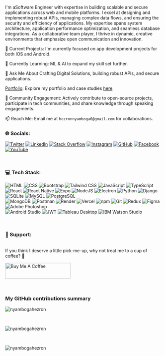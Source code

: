 I'm aSoftware Engineer with expertise in building scalable and secure applications across web and mobile platforms. I excel at designing and implementing robust APIs, managing complex data flows, and ensuring the security and efficiency of applications. My expertise spans system architecture, application performance optimization, and seamless database integrations. As a collaborative team player, I thrive in dynamic, creative environments that emphasize open communication and innovation.

🔭 Current Projects: I'm currently focused on app development projects for both IOS and Android.

🌱 Currently Learning: ML & AI to expand my skill set further.

💬 Ask Me About Crafting Digital Solutions, building robust APIs, and secure applications.

<a href="https://nyambogahezron.vercel.app">Portfolio</a>: Explore my portfolio and case studies <a href="https://nyambogahezron.vercel.app">here</a>

👥 Community Engagement: Actively contribute to open-source projects, participate in tech communities, and share knowledge through speaking engagements.

📫 Reach Me: Email me at `hezronnyamboga6@gmail.com` for collaborations.
<br />

<h3 align="centre">🌐 Socials:</h3>

[![Twitter](https://img.shields.io/badge/X-%231DA1F2.svg?logo=Twitter&logoColor=white)](https://twitter.com/hezronnyamboga)
[![LinkedIn](https://img.shields.io/badge/LinkedIn-%230077B5.svg?logo=linkedin&logoColor=white)](https://www.linkedin.com/in/nyambogahezron/)
[![Stack Overflow](https://img.shields.io/badge/Stack_Overflow-%23FE7A16.svg?logo=stack-overflow&logoColor=white)](https://stackoverflow.com/users/23325313/hezron-nyamboga)
[![Instagram](https://img.shields.io/badge/Instagram-%23E4405F.svg?logo=instagram&logoColor=white)](https://www.instagram.com/nyambogahezron/)
[![GitHub](https://img.shields.io/badge/GitHub-%2312100E.svg?logo=github&logoColor=white)](https://github.com/nyambogahezron)
[![Facebook](https://img.shields.io/badge/Facebook-%231877F2.svg?logo=facebook&logoColor=white)](https://www.facebook.com/nyambogahezron)
[![YouTube](https://img.shields.io/badge/YouTube-%23FF0000.svg?logo=YouTube&logoColor=white)](https://www.youtube.com/channel/UCnyambogahezron)

<br />

<h3 align="centre">💻 Tech Stack:</h3>

![HTML](https://img.shields.io/badge/HTML-%23E34F26?style=for-the-badge&logo=html5&logoColor=white)
![CSS](https://img.shields.io/badge/CSS-%231572B6?style=for-the-badge&logo=css3&logoColor=white)
![Bootstrap](https://img.shields.io/badge/Bootstrap-563D7C?style=for-the-badge&logo=bootstrap&logoColor=white)
![Tailwind CSS](https://img.shields.io/badge/Tailwind_CSS-%2338B2AC?style=for-the-badge&logo=tailwind-css&logoColor=white)
![JavaScript](https://img.shields.io/badge/javascript-%23323330.svg?style=for-the-badge&logo=javascript&logoColor=%23F7DF1E)
![TypeScript](https://img.shields.io/badge/-TypeScript-007ACC?style=for-the-badge&logo=typescript&logoColor=white)
![React](https://img.shields.io/badge/react-%2320232a.svg?style=for-the-badge&logo=react&logoColor=%2361DAFB)
![React Native](https://img.shields.io/badge/-React%20Native-61DAFB?style=for-the-badge&logo=react&logoColor=white)
![Expo](https://img.shields.io/badge/expo-1C1E24?style=for-the-badge&logo=expo&logoColor=#D04A37)
![NodeJS](https://img.shields.io/badge/node.js-6DA55F?style=for-the-badge&logo=node.js&logoColor=white)
![Electron](https://img.shields.io/badge/Electron-47848F?style=for-the-badge&logo=electron&logoColor=white)
![Python](https://img.shields.io/badge/python-3670A0?style=for-the-badge&logo=python&logoColor=ffdd54)
![Django](https://img.shields.io/badge/django-%23092E20.svg?style=for-the-badge&logo=django&logoColor=white)
![SQLite](https://img.shields.io/badge/sqlite-%2307405e.svg?style=for-the-badge&logo=sqlite&logoColor=white)
![MySQL](https://img.shields.io/badge/mysql-%2300000f.svg?style=for-the-badge&logo=mysql&logoColor=white)
![PostgreSQL](https://img.shields.io/badge/PostgreSQL-%23316192?style=for-the-badge&logo=postgresql&logoColor=white)  
![MongoDB](https://img.shields.io/badge/-MongoDB-13aa52?style=for-the-badge&logo=mongodb&logoColor=white)
![Postman](https://img.shields.io/badge/Postman-FF6C37?style=for-the-badge&logo=postman&logoColor=white)
![Render](https://img.shields.io/badge/render-%23000000.svg?style=for-the-badge&logo=render&logoColor=white)
![Vercel](https://img.shields.io/badge/vercel-%23000000.svg?style=for-the-badge&logo=vercel&logoColor=white)
![npm](https://img.shields.io/badge/-NPM-CB3837?style=for-the-badge&logo=npm&logoColor=white)
![Git](https://img.shields.io/badge/-Git-F05032?style=for-the-badge&logo=git&logoColor=white)
![Redux](https://img.shields.io/badge/-Redux-764ABC?style=for-the-badge&logo=redux&logoColor=white)
![Figma](https://img.shields.io/badge/figma-%23F24E1E.svg?style=for-the-badge&logo=figma&logoColor=white)
![Adobe Photoshop](https://img.shields.io/badge/-adobe%20photoshop-30a8ff?style=for-the-badge&logo=adobe%20photoshop&logoColor=white)  
![Android Studio](https://img.shields.io/badge/-Android%20Studio-3DDC84?style=for-the-badge&logo=android-studio&logoColor=white)
![JWT](https://img.shields.io/badge/-JWT-000000?style=for-the-badge&logo=JSON%20web%20tokens&logoColor=white)
![Tableau Desktop](https://img.shields.io/badge/-Tableau%20Desktop-E97627?style=for-the-badge&logo=tableau&logoColor=white)
![IBM Watson Studio](https://img.shields.io/badge/-IBM%20Watson%20Studio-052FAD?style=for-the-badge&logo=IBM-Watson&logoColor=white)

<br />

<h3 align="centre">📖 Support:</h3>
<br />
If you think I deserve a little pick-me-up, why not treat me to a cup of coffee? 🥺
<br />
<p align="centre">
  <a href="https://www.buymeacoffee.com/nyambogahezron">
    <img src="https://cdn.buymeacoffee.com/buttons/v2/default-yellow.png" height="50" width="210" alt="Buy Me A Coffee" />
  </a>
</p>

<br />

<h3>My GitHub contributions summary</h3>

<p >
  <img src="https://github-readme-stats.vercel.app/api/top-langs/?username=nyambogahezron&layout=compact&hide_border=true&langs_count=12&theme=dark" alt="nyambogahezron" />
</p>

<br />

<p >
  <img src="https://github-readme-stats.vercel.app/api?username=nyambogahezron&show_icons=true&count_private=true&include_all_commits=true&hide_border=true&theme=dark" alt="nyambogahezron" />
</p>

<br />
<p>
  <img src="https://github-readme-streak-stats.herokuapp.com/?user=nyambogahezron&theme=dark&hide_border=true" alt="nyambogahezron" />
</p>
